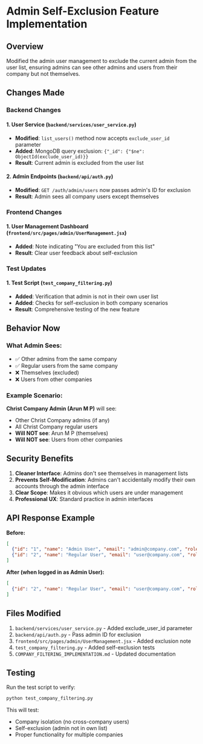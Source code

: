 # Admin Self-Exclusion Feature Implementation

## Overview
Modified the admin user management to exclude the current admin from the user list, ensuring admins can see other admins and users from their company but not themselves.

## Changes Made

### Backend Changes

#### 1. User Service (`backend/services/user_service.py`)
- **Modified**: `list_users()` method now accepts `exclude_user_id` parameter
- **Added**: MongoDB query exclusion: `{"_id": {"$ne": ObjectId(exclude_user_id)}}`
- **Result**: Current admin is excluded from the user list

#### 2. Admin Endpoints (`backend/api/auth.py`)
- **Modified**: `GET /auth/admin/users` now passes admin's ID for exclusion
- **Result**: Admin sees all company users except themselves

### Frontend Changes

#### 1. User Management Dashboard (`frontend/src/pages/admin/UserManagement.jsx`)
- **Added**: Note indicating "You are excluded from this list"
- **Result**: Clear user feedback about self-exclusion

### Test Updates

#### 1. Test Script (`test_company_filtering.py`)
- **Added**: Verification that admin is not in their own user list
- **Added**: Checks for self-exclusion in both company scenarios
- **Result**: Comprehensive testing of the new feature

## Behavior Now

### What Admin Sees:
- ✅ Other admins from the same company
- ✅ Regular users from the same company
- ❌ Themselves (excluded)
- ❌ Users from other companies

### Example Scenario:
**Christ Company Admin (Arun M P)** will see:
- Other Christ Company admins (if any)
- All Christ Company regular users
- **Will NOT see**: Arun M P (themselves)
- **Will NOT see**: Users from other companies

## Security Benefits

1. **Cleaner Interface**: Admins don't see themselves in management lists
2. **Prevents Self-Modification**: Admins can't accidentally modify their own accounts through the admin interface
3. **Clear Scope**: Makes it obvious which users are under management
4. **Professional UX**: Standard practice in admin interfaces

## API Response Example

**Before:**
```json
[
  {"id": "1", "name": "Admin User", "email": "admin@company.com", "role": "admin"},
  {"id": "2", "name": "Regular User", "email": "user@company.com", "role": "user"}
]
```

**After (when logged in as Admin User):**
```json
[
  {"id": "2", "name": "Regular User", "email": "user@company.com", "role": "user"}
]
```

## Files Modified

1. `backend/services/user_service.py` - Added exclude_user_id parameter
2. `backend/api/auth.py` - Pass admin ID for exclusion
3. `frontend/src/pages/admin/UserManagement.jsx` - Added exclusion note
4. `test_company_filtering.py` - Added self-exclusion tests
5. `COMPANY_FILTERING_IMPLEMENTATION.md` - Updated documentation

## Testing

Run the test script to verify:
```bash
python test_company_filtering.py
```

This will test:
- Company isolation (no cross-company users)
- Self-exclusion (admin not in own list)
- Proper functionality for multiple companies 